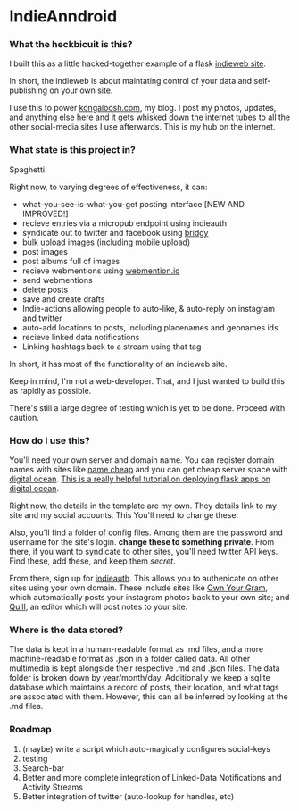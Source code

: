 # IndieAnndroid


### What the heckbicuit is this?

I built this as a little hacked-together example of a flask [indieweb site](http://indiewebcamp.com/). 

In short, the indieweb is about maintating control of your data and self-publishing on your own site.

I use this to power [kongaloosh.com](http://kongaloosh.com), my blog. I post my photos, updates, and anything else here and it gets whisked down the internet tubes to all the other social-media sites I use afterwards. This is my hub on the internet.

### What state is this project in?

Spaghetti. 

Right now, to varying degrees of effectiveness, it can:
  
  * what-you-see-is-what-you-get posting interface [NEW AND IMPROVED!]
  * recieve entries via a micropub endpoint using indieauth
  * syndicate out to twitter and facebook using [bridgy](https://brid.gy/)
  * bulk upload images (including mobile upload)
  * post images
  * post albums full of images
  * recieve webmentions using [webmention.io](https://webmention.io/)
  * send webmentions
  * delete posts
  * save and create drafts
  * Indie-actions allowing people to auto-like, & auto-reply on instagram and twitter
  * auto-add locations to posts, including placenames and geonames ids
  * recieve linked data notifications
  * Linking hashtags back to a stream using that tag



In short, it has most of the functionality of an indieweb site. 

Keep in mind, I'm not a web-developer. That, and I just wanted to build this as rapidly as possible. 

There's still a large degree of testing which is yet to be done. Proceed with caution. 

### How do I use this?

You'll need your own server and domain name. You can register domain names with sites like [name cheap](https://www.namecheap.com/) and you can get cheap server space with [digital ocean](https://www.digitalocean.com/). [This is a really helpful tutorial on deploying flask apps on digital ocean](http://blog.marksteve.com/deploy-a-flask-application-inside-a-digitalocean-droplet).

Right now, the details in the template are my own. They details link to my site and my social accounts. This You'll need to change these.

Also, you'll find a folder of config files. Among them are the password and username for the site's login. **change these to something private**. From there, if you want to syndicate to other sites, you'll need twitter API keys. Find these, add these, and keep them *secret*.

From there, sign up for [indieauth](https://indieauth.com/). This allows you to authenicate on other sites using your own domain. These include sites like [Own Your Gram](https://ownyourgram.com/), which automatically posts your instagram photos back to your own site; and [Quill](http://quill.p3k.io/), an editor which will post notes to your site.

### Where is the data stored?

The data is kept in a human-readable format as .md files, and a more machine-readable format as .json in a folder called data. All other multimedia is kept alongside their respective .md and .json files. The data folder is broken down by year/month/day. Additionally we keep a sqlite database which maintains a record of posts, their location, and what tags are associated with them. However, this can all be inferred by looking at the .md files.

### Roadmap

1. (maybe) write a script which auto-magically configures social-keys
2. testing
3. Search-bar
4. Better and more complete integration of Linked-Data Notifications and Activity Streams
5. Better integration of twitter (auto-lookup for handles, etc)
